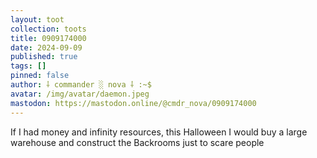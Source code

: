 ```yaml
---
layout: toot
collection: toots
title: 0909174000
date: 2024-09-09
published: true
tags: []
pinned: false
author: ⸸ commander ░ nova ⸸ :~$
avatar: /img/avatar/daemon.jpeg
mastodon: https://mastodon.online/@cmdr_nova/0909174000
---
```


If I had money and infinity resources, this Halloween I would buy a large warehouse and construct the Backrooms just to scare people
